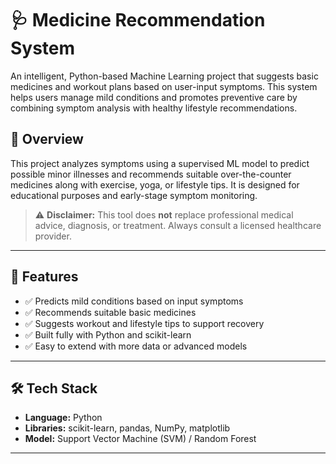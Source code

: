 # 🩺 Medicine Recommendation System

An intelligent, Python-based Machine Learning project that suggests basic medicines and workout plans based on user-input symptoms. This system helps users manage mild conditions and promotes preventive care by combining symptom analysis with healthy lifestyle recommendations.

## 📌 Overview

This project analyzes symptoms using a supervised ML model to predict possible minor illnesses and recommends suitable over-the-counter medicines along with exercise, yoga, or lifestyle tips. It is designed for educational purposes and early-stage symptom monitoring.

> ⚠️ **Disclaimer:** This tool does **not** replace professional medical advice, diagnosis, or treatment. Always consult a licensed healthcare provider.

---

## 🧠 Features

- ✅ Predicts mild conditions based on input symptoms
- ✅ Recommends suitable basic medicines
- ✅ Suggests workout and lifestyle tips to support recovery
- ✅ Built fully with Python and scikit-learn
- ✅ Easy to extend with more data or advanced models

---

## 🛠️ Tech Stack

- **Language:** Python
- **Libraries:** scikit-learn, pandas, NumPy, matplotlib
- **Model:** Support Vector Machine (SVM) / Random Forest

---


